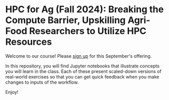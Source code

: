 # HPC for Ag (Fall 2024): Breaking the Compute Barrier, Upskilling Agri-Food Researchers to Utilize HPC Resources 

Welcome to our course! Please [sign up](http://z.umn.edu/HPC4Ag-signup) for this September's offering.

In this repository, you will find Jupyter notebooks that illustrate concepts you will learn in the class. Each of these present scaled-down versions of real-world exercises so that you can get quick feedback when you make changes to inputs of the workflow.

Enjoy!
